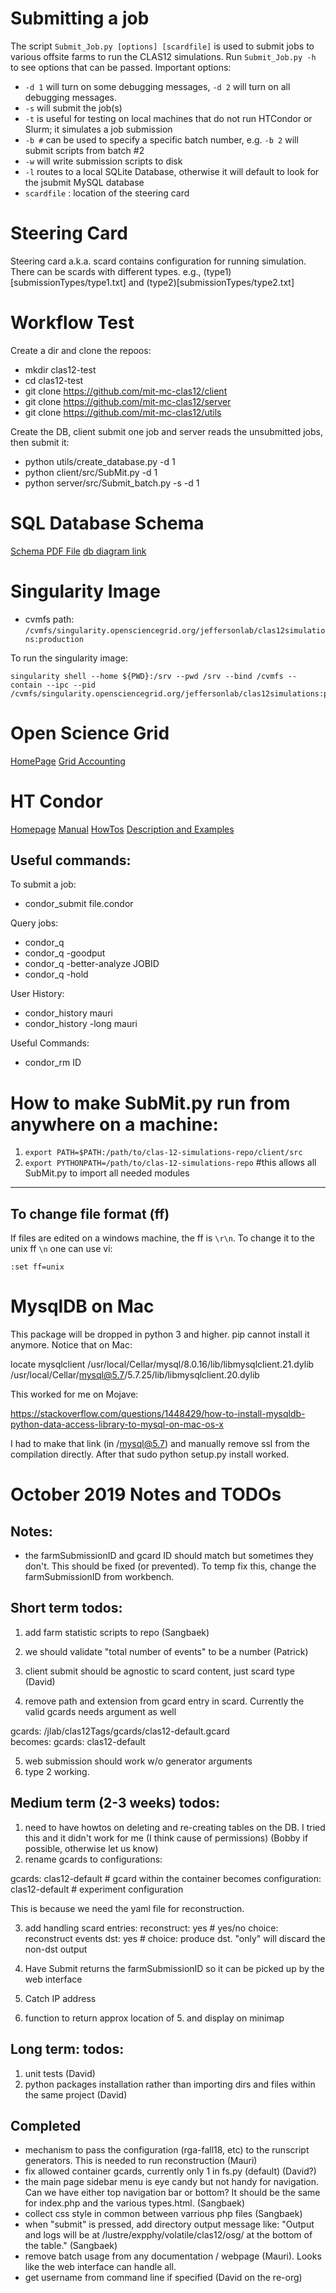 # Submitting a job

The script  `Submit_Job.py [options] [scardfile]` is used to submit jobs to various offsite farms to run the CLAS12 simulations. Run `Submit_Job.py -h` to see options that can be passed. 
Important options:


* `-d 1` will turn on some debugging messages, `-d 2` will turn on all debugging messages. 
* `-s` will submit the job(s)  
* `-t` is useful for testing on local machines that do not run HTCondor or Slurm; it simulates a job submission
* `-b #` can be used to specify a specific batch number, e.g. `-b 2` will submit scripts from batch #2
* `-w` will write submission scripts to disk
* `-l` routes to a local SQLite Database, otherwise it will default to look for the jsubmit MySQL database
*  `scardfile` : location of the steering card


# Steering Card

Steering card a.k.a. scard contains configuration for running simulation.
There can be scards with different types.
e.g., (type1)[submissionTypes/type1.txt] and (type2)[submissionTypes/type2.txt]


# Workflow Test
Create a dir and clone the repoos:
* mkdir clas12-test      
* cd clas12-test   
* git clone https://github.com/mit-mc-clas12/client  
* git clone https://github.com/mit-mc-clas12/server                
* git clone https://github.com/mit-mc-clas12/utils       

Create the DB, client submit one job and server reads the unsubmitted jobs, then submit it:

* python utils/create_database.py -d 1      
* python client/src/SubMit.py -d 1                                                                 
* python server/src/Submit_batch.py -s -d 1  



# SQL Database Schema

[Schema PDF File](CLAS12_Simulations_DB.pdf)
[db diagram link](https://dbdiagram.io/d/5c9b829bf7c5bb70c72f6c34)


# Singularity Image

* cvmfs path: ```/cvmfs/singularity.opensciencegrid.org/jeffersonlab/clas12simulations:production```

To run the singularity image:
```
singularity shell --home ${PWD}:/srv --pwd /srv --bind /cvmfs --contain --ipc --pid /cvmfs/singularity.opensciencegrid.org/jeffersonlab/clas12simulations:production
```

# Open Science Grid
[HomePage](https://support.opensciencegrid.org/support/home) [Grid Accounting](https://gracc.opensciencegrid.org/dashboard/db/gracc-home) 

# HT Condor

[Homepage](https://research.cs.wisc.edu/htcondor/index.html) [Manual](https://research.cs.wisc.edu/htcondor/manual/) [HowTos](https://htcondor-wiki.cs.wisc.edu/index.cgi/wiki?p=HowToAdminRecipes) [Description and Examples](http://vivaldi.ll.iac.es/sieinvens/siepedia/pmwiki.php?n=HOWTOs.CondorSubmitFile)

Useful commands:
---------------------

To submit a job:

* condor_submit file.condor

Query jobs:

* condor_q
* condor_q -goodput 
* condor_q -better-analyze JOBID
* condor_q  -hold

User History:

* condor_history mauri
* condor_history -long mauri

Useful Commands:
* condor_rm ID

# How to make SubMit.py run from anywhere on a machine:


1. `export PATH=$PATH:/path/to/clas-12-simulations-repo/client/src`
2. `export PYTHONPATH=/path/to/clas-12-simulations-repo` #this allows all SubMit.py to import all needed modules


---------------------

To change file format (ff)
----------------------------

If files are edited on a windows machine, the ff is ```\r\n```. To change it to the unix ff ```\n``` one can use vi:

```:set ff=unix```



# MysqlDB on Mac

This package will be dropped in python 3 and higher.
pip cannot install it anymore.
Notice that on Mac:

locate mysqlclient
/usr/local/Cellar/mysql/8.0.16/lib/libmysqlclient.21.dylib
/usr/local/Cellar/mysql@5.7/5.7.25/lib/libmysqlclient.20.dylib


This worked for me on Mojave: 

https://stackoverflow.com/questions/1448429/how-to-install-mysqldb-python-data-access-library-to-mysql-on-mac-os-x


I had to make that link (in /mysql@5.7) and manually remove ssl from the compilation directly. After that sudo python setup.py install worked.



# October 2019 Notes and TODOs


## Notes:


- the farmSubmissionID and gcard ID should match but sometimes they don't. This should be fixed (or prevented). To temp fix this, change the farmSubmissionID from workbench.

## Short term todos:

1. add farm statistic scripts to repo  (Sangbaek)
2. we should validate "total number of events" to be a number (Patrick)
3. client submit should be agnostic to scard content, just scard type (David)

4. remove path and extension from gcard entry in scard. Currently the valid gcards needs argument as well

 gcards: /jlab/clas12Tags/gcards/clas12-default.gcard        
 becomes: 
 gcards: clas12-default        


5. web submission should work w/o generator arguments
6. type 2 working.



## Medium term (2-3 weeks) todos:

1. need to have howtos on deleting and re-creating tables on the DB. I tried this and it didn't work for me (I think cause of permissions) (Bobby if possible, otherwise let us know)
2. rename gcards to configurations:

 gcards: clas12-default                 #  gcard within the container
 becomes
 configuration: clas12-default        # experiment configuration

This is because we need the yaml file for reconstruction.

3. add handling scard entries:
 reconstruct: yes                                 # yes/no choice: reconstruct events 
 dst: yes                                              # choice: produce dst. "only" will discard the non-dst output

4. Have Submit returns the farmSubmissionID so it can be picked up by the web interface
5. Catch IP address 
6. function to return approx location of 5. and display on minimap




## Long term: todos:

1. unit tests (David)
2. python packages installation rather than importing dirs and files within the same project (David)



## Completed
- mechanism to pass the configuration (rga-fall18, etc) to the runscript generators. This is needed to run reconstruction (Mauri)
- fix allowed container gcards, currently only 1 in fs.py (default)  (David?)
- the main page sidebar menu is eye candy but not handy for navigation. Can we have either top navigation bar or bottom? It should be the same for index.php and the various types.html. (Sangbaek)
- collect css style in common between varrious php files  (Sangbaek)
- when "submit" is pressed, add directory output message like: "Output and logs will be at /lustre/expphy/volatile/clas12/osg/<username> at the bottom of the table."  (Sangbaek)
- remove batch usage from any documentation / webpage (Mauri). Looks like the web interface can handle all.
- get username from command line if specified (David on the re-org)
